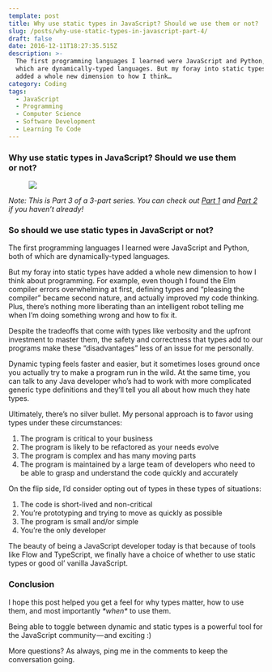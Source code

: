 ```yaml
---
template: post
title: Why use static types in JavaScript? Should we use them or not?
slug: /posts/why-use-static-types-in-javascript-part-4/
draft: false
date: 2016-12-11T18:27:35.515Z
description: >-
  The first programming languages I learned were JavaScript and Python, both of
  which are dynamically-typed languages. But my foray into static types have
  added a whole new dimension to how I think…
category: Coding
tags:
  - JavaScript
  - Programming
  - Computer Science
  - Software Development
  - Learning To Code
---
```


### Why use static types in JavaScript? Should we use them or not?

<figure>

![](/media/why-use-static-types-in-javascript-part-4-0.jpeg)

</figure>

_Note: This is Part 3 of a 3-part series. You can check out_ [_Part 1_](https://medium.freecodecamp.com/why-use-static-types-in-javascript-part-1-8382da1e0adb#.91629ow6y) _and_ [_Part 2_](https://medium.com/@preethikasireddy/why-use-static-types-in-javascript-part-2-part-3-be699ee7be60#.j4viwr6km) _if you haven’t already!_

### So should we use static types in JavaScript or not?

The first programming languages I learned were JavaScript and Python, both of which are dynamically-typed languages.

But my foray into static types have added a whole new dimension to how I think about programming. For example, even though I found the Elm compiler errors overwhelming at first, defining types and “pleasing the compiler” became second nature, and actually improved my code thinking. Plus, there’s nothing more liberating than an intelligent robot telling me when I’m doing something wrong and how to fix it.

Despite the tradeoffs that come with types like verbosity and the upfront investment to master them, the safety and correctness that types add to our programs make these “disadvantages” less of an issue for me personally.

Dynamic typing feels faster and easier, but it sometimes loses ground once you actually try to make a program run in the wild. At the same time, you can talk to any Java developer who’s had to work with more complicated generic type definitions and they’ll tell you all about how much they hate types.

Ultimately, there’s no silver bullet. My personal approach is to favor using types under these circumstances:

1.  The program is critical to your business
2.  The program is likely to be refactored as your needs evolve
3.  The program is complex and has many moving parts
4.  The program is maintained by a large team of developers who need to be able to grasp and understand the code quickly and accurately

On the flip side, I’d consider opting out of types in these types of situations:

1.  The code is short-lived and non-critical
2.  You’re prototyping and trying to move as quickly as possible
3.  The program is small and/or simple
4.  You’re the only developer

The beauty of being a JavaScript developer today is that because of tools like Flow and TypeScript, we finally have a choice of whether to use static types or good ol’ vanilla JavaScript.

### Conclusion

I hope this post helped you get a feel for why types matter, how to use them, and most importantly _\*when\*_ to use them.

Being able to toggle between dynamic and static types is a powerful tool for the JavaScript community — and exciting :)

More questions? As always, ping me in the comments to keep the conversation going.
